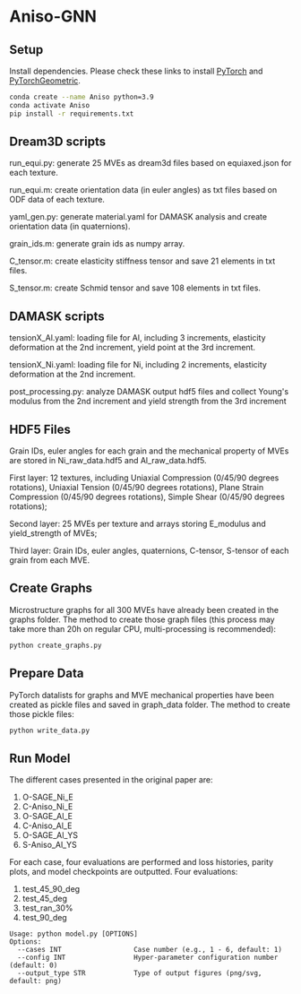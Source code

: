 # Aniso-GNN
 
## Setup
Install dependencies. Please check these links to install [PyTorch](https://pytorch.org/get-started/locally/) and [PyTorchGeometric](https://pytorch-geometric.readthedocs.io/en/latest/notes/installation.html).
```bash
conda create --name Aniso python=3.9
conda activate Aniso
pip install -r requirements.txt
```
## Dream3D scripts
run_equi.py: generate 25 MVEs as dream3d files based on equiaxed.json for each texture.

run_equi.m: create orientation data (in euler angles) as txt files based on ODF data of each texture.

yaml_gen.py: generate material.yaml for DAMASK analysis and create orientation data (in quaternions).

grain_ids.m: generate grain ids as numpy array.

C_tensor.m: create elasticity stiffness tensor and save 21 elements in txt files.

S_tensor.m: create Schmid tensor and save 108 elements in txt files.

## DAMASK scripts
tensionX_Al.yaml: loading file for Al, including 3 increments, elasticity deformation at the 2nd increment, yield point at the 3rd increment.

tensionX_Ni.yaml: loading file for Ni, including 2 increments, elasticity deformation at the 2nd increment.

post_processing.py: analyze DAMASK output hdf5 files and collect Young's modulus from the 2nd increment and yield strength from the 3rd increment

## HDF5 Files
Grain IDs, euler angles for each grain and the mechanical property of MVEs are stored in Ni_raw_data.hdf5 and Al_raw_data.hdf5. 

First layer: 12 textures, including
  Uniaxial Compression (0/45/90 degrees rotations),
  Uniaxial Tension (0/45/90 degrees rotations),
  Plane Strain Compression (0/45/90 degrees rotations),
  Simple Shear (0/45/90 degrees rotations);

Second layer: 25 MVEs per texture and arrays storing E_modulus and yield_strength of MVEs; 

Third layer: Grain IDs, euler angles, quaternions, C-tensor, S-tensor of each grain from each MVE. 

## Create Graphs
Microstructure graphs for all 300 MVEs have already been created in the graphs folder. The method to create those graph files (this process may take more than 20h on regular CPU, multi-processing is recommended):
```bash
python create_graphs.py
```

## Prepare Data
PyTorch datalists for graphs and MVE mechanical properties have been created as pickle files and saved in graph_data folder. The method to create those pickle files:
```bash
python write_data.py
```

## Run Model
The different cases presented in the original paper are:
  1. O-SAGE_Ni_E
  2. C-Aniso_Ni_E
  3. O-SAGE_Al_E
  4. C-Aniso_Al_E
  5. O-SAGE_Al_YS
  6. S-Aniso_Al_YS
  
For each case, four evaluations are performed and loss histories, parity plots, and model checkpoints are outputted.
Four evaluations:
  1. test_45_90_deg
  2. test_45_deg
  3. test_ran_30%
  4. test_90_deg

```
Usage: python model.py [OPTIONS]
Options:
  --cases INT                  Case number (e.g., 1 - 6, default: 1)
  --config INT                 Hyper-parameter configuration number (default: 0)
  --output_type STR            Type of output figures (png/svg, default: png)
```
